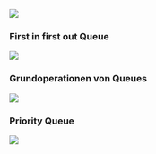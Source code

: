 ![](Pasted%20image%2020231212151655.png)
### First in first out Queue

![](Pasted%20image%2020231212151720.png)
### Grundoperationen von Queues

![](Pasted%20image%2020231212151835.png)
### Priority Queue

![](Pasted%20image%2020231212151910.png)